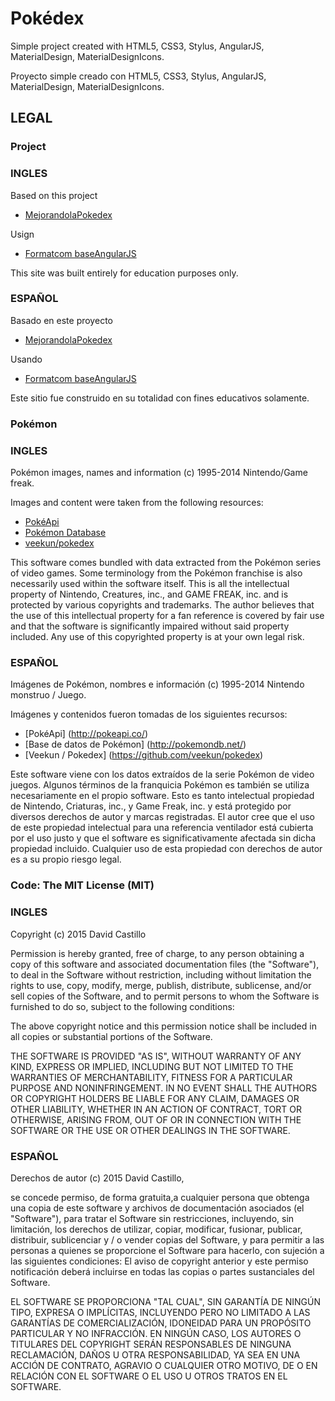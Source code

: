 # Pokédex

Simple project created with HTML5, CSS3, Stylus, AngularJS, MaterialDesign, MaterialDesignIcons.

Proyecto simple creado con HTML5, CSS3, Stylus, AngularJS, MaterialDesign, MaterialDesignIcons.

## LEGAL

### Project
	
### INGLES

Based on this project
* [MejorandolaPokedex](https://github.com/proyectos-mejorandola/pokedex)

Usign 

* [Formatcom baseAngularJS](https://github.com/formatcom/baseAngularjs)

This site was built entirely for education purposes only.

### ESPAÑOL

Basado en este proyecto

* [MejorandolaPokedex](https://github.com/proyectos-mejorandola/pokedex)

Usando

* [Formatcom baseAngularJS](https://github.com/formatcom/baseAngularjs)

Este sitio fue construido en su totalidad con fines educativos solamente.

### Pokémon

### INGLES

Pokémon images, names and information (c) 1995-2014 Nintendo/Game freak.

Images and content were taken from the following resources:

* [PokéApi](http://pokeapi.co/)
* [Pokémon Database](http://pokemondb.net/)
* [veekun/pokedex](https://github.com/veekun/pokedex)

This software comes bundled with data extracted from the Pokémon series of 
video games.  Some terminology from the Pokémon franchise is
also necessarily used within the software itself.  This is all the intellectual
property of Nintendo, Creatures, inc., and GAME FREAK, inc. and is protected by
various copyrights and trademarks.  The author believes that the use of this
intellectual property for a fan reference is covered by fair use and that the
software is significantly impaired without said property included.  Any use of
this copyrighted property is at your own legal risk.

### ESPAÑOL

Imágenes de Pokémon, nombres e información (c) 1995-2014 Nintendo monstruo / Juego.

Imágenes y contenidos fueron tomadas de los siguientes recursos:

* [PokéApi] (http://pokeapi.co/)
* [Base de datos de Pokémon] (http://pokemondb.net/)
* [Veekun / Pokedex] (https://github.com/veekun/pokedex)

Este software viene con los datos extraídos de la serie Pokémon de
video juegos. Algunos términos de la franquicia Pokémon es
también se utiliza necesariamente en el propio software. Esto es tanto intelectual
propiedad de Nintendo, Criaturas, inc., y Game Freak, inc. y está protegido por
diversos derechos de autor y marcas registradas. El autor cree que el uso de este
propiedad intelectual para una referencia ventilador está cubierta por el uso justo y que el
software es significativamente afectada sin dicha propiedad incluido. Cualquier uso de
esta propiedad con derechos de autor es a su propio riesgo legal.

### Code: The MIT License (MIT)
	
### INGLES

Copyright (c) 2015 David Castillo

Permission is hereby granted, free of charge, to any person obtaining a copy
of this software and associated documentation files (the "Software"), to deal
in the Software without restriction, including without limitation the rights
to use, copy, modify, merge, publish, distribute, sublicense, and/or sell
copies of the Software, and to permit persons to whom the Software is
furnished to do so, subject to the following conditions:

The above copyright notice and this permission notice shall be included in
all copies or substantial portions of the Software.

THE SOFTWARE IS PROVIDED "AS IS", WITHOUT WARRANTY OF ANY KIND, EXPRESS OR
IMPLIED, INCLUDING BUT NOT LIMITED TO THE WARRANTIES OF MERCHANTABILITY,
FITNESS FOR A PARTICULAR PURPOSE AND NONINFRINGEMENT. IN NO EVENT SHALL THE
AUTHORS OR COPYRIGHT HOLDERS BE LIABLE FOR ANY CLAIM, DAMAGES OR OTHER
LIABILITY, WHETHER IN AN ACTION OF CONTRACT, TORT OR OTHERWISE, ARISING FROM,
OUT OF OR IN CONNECTION WITH THE SOFTWARE OR THE USE OR OTHER DEALINGS IN
THE SOFTWARE.

### ESPAÑOL

Derechos de autor (c) 2015 David Castillo, 

se concede permiso, de forma gratuita,a cualquier persona que obtenga una copia 
de este software y archivos de documentación asociados (el "Software"), para 
tratar el Software sin restricciones, incluyendo, sin limitación, los derechos 
de utilizar, copiar, modificar, fusionar, publicar, distribuir, sublicenciar 
y / o vender copias del Software, y para permitir a las personas a quienes se 
proporcione el Software para hacerlo, con sujeción a las siguientes condiciones: 
El aviso de copyright anterior y este permiso notificación deberá incluirse en 
todas las copias o partes sustanciales del Software. 

EL SOFTWARE SE PROPORCIONA "TAL CUAL", SIN GARANTÍA DE NINGÚN TIPO, EXPRESA O IMPLÍCITAS,
INCLUYENDO PERO NO LIMITADO A LAS GARANTÍAS DE COMERCIALIZACIÓN, IDONEIDAD PARA UN 
PROPÓSITO PARTICULAR Y NO INFRACCIÓN. EN NINGÚN CASO, LOS AUTORES O TITULARES DEL 
COPYRIGHT SERÁN RESPONSABLES DE NINGUNA RECLAMACIÓN, DAÑOS U OTRA RESPONSABILIDAD, 
YA SEA EN UNA ACCIÓN DE CONTRATO, AGRAVIO O CUALQUIER OTRO MOTIVO, DE O EN RELACIÓN 
CON EL SOFTWARE O EL USO U OTROS TRATOS EN EL SOFTWARE.
